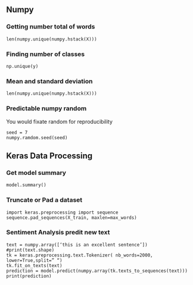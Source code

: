 ## Numpy

### Getting number total of words
```
len(numpy.unique(numpy.hstack(X)))
```

### Finding number of classes
```
np.unique(y)
```

### Mean and standard deviation
```
len(numpy.unique(numpy.hstack(X)))
```

### Predictable numpy random
You would fixate random for reproducibility
```
seed = 7
numpy.ramdom.seed(seed)
```

## Keras Data Processing

### Get model summary
```
model.summary()
```

### Truncate or Pad a dataset
```
import keras.preprocessing import sequence
sequence.pad_sequences(X_train, maxlen=max_words)
```

### Sentiment Analysis predit new text
```
text = numpy.array([‘this is an excellent sentence’])
#print(text.shape)
tk = keras.preprocessing.text.Tokenizer( nb_words=2000, lower=True,split=” “)
tk.fit_on_texts(text)
prediction = model.predict(numpy.array(tk.texts_to_sequences(text)))
print(prediction)
```
